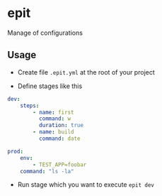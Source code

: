 # epit

Manage of configurations

## Usage

* Create file `.epit.yml` at the root of your project

* Define stages like this

```yml
dev:
    steps:
        - name: first
          command: w
          duration: true
        - name: build
          command: date

prod:
    env:
        - TEST_APP=foobar
    command: "ls -la"
```

* Run stage which you want to execute `epit dev` 